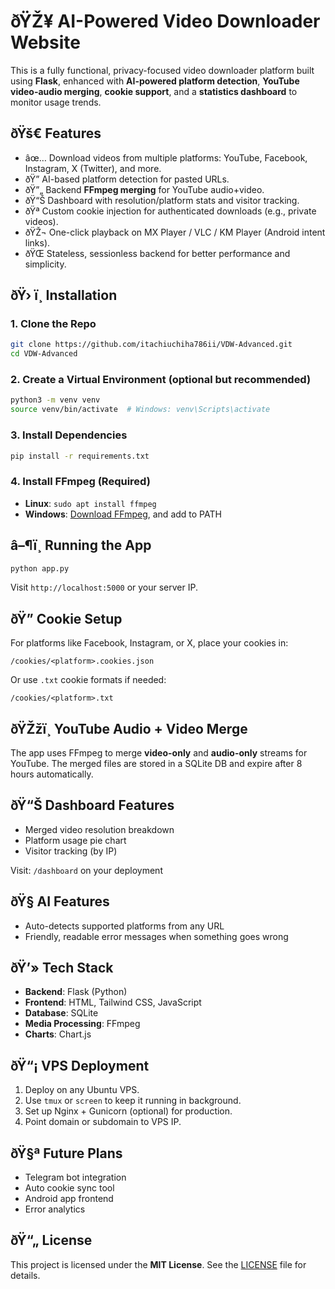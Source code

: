 
# ðŸŽ¥ AI-Powered Video Downloader Website

This is a fully functional, privacy-focused video downloader platform built using **Flask**, enhanced with **AI-powered platform detection**, **YouTube video-audio merging**, **cookie support**, and a **statistics dashboard** to monitor usage trends.

## ðŸš€ Features

- âœ… Download videos from multiple platforms: YouTube, Facebook, Instagram, X (Twitter), and more.
- ðŸ” AI-based platform detection for pasted URLs.
- ðŸ”„ Backend **FFmpeg merging** for YouTube audio+video.
- ðŸ“Š Dashboard with resolution/platform stats and visitor tracking.
- ðŸª Custom cookie injection for authenticated downloads (e.g., private videos).
- ðŸŽ¬ One-click playback on MX Player / VLC / KM Player (Android intent links).
- ðŸŒ Stateless, sessionless backend for better performance and simplicity.

## ðŸ› ï¸ Installation

### 1. Clone the Repo
```bash
git clone https://github.com/itachiuchiha786ii/VDW-Advanced.git
cd VDW-Advanced
```

### 2. Create a Virtual Environment (optional but recommended)
```bash
python3 -m venv venv
source venv/bin/activate  # Windows: venv\Scripts\activate
```

### 3. Install Dependencies
```bash
pip install -r requirements.txt
```

### 4. Install FFmpeg (Required)
- **Linux**: `sudo apt install ffmpeg`
- **Windows**: [Download FFmpeg](https://ffmpeg.org/download.html), and add to PATH

## â–¶ï¸ Running the App

```bash
python app.py
```

Visit `http://localhost:5000` or your server IP.

## ðŸ” Cookie Setup

For platforms like Facebook, Instagram, or X, place your cookies in:
```
/cookies/<platform>.cookies.json
```

Or use `.txt` cookie formats if needed:
```
/cookies/<platform>.txt
```

## ðŸŽžï¸ YouTube Audio + Video Merge

The app uses FFmpeg to merge **video-only** and **audio-only** streams for YouTube. The merged files are stored in a SQLite DB and expire after 8 hours automatically.

## ðŸ“Š Dashboard Features

- Merged video resolution breakdown
- Platform usage pie chart
- Visitor tracking (by IP)

Visit: `/dashboard` on your deployment

## ðŸ§  AI Features

- Auto-detects supported platforms from any URL
- Friendly, readable error messages when something goes wrong

## ðŸ’» Tech Stack

- **Backend**: Flask (Python)
- **Frontend**: HTML, Tailwind CSS, JavaScript
- **Database**: SQLite
- **Media Processing**: FFmpeg
- **Charts**: Chart.js

## ðŸ“¡ VPS Deployment

1. Deploy on any Ubuntu VPS.
2. Use `tmux` or `screen` to keep it running in background.
3. Set up Nginx + Gunicorn (optional) for production.
4. Point domain or subdomain to VPS IP.

## ðŸ§ª Future Plans

- Telegram bot integration
- Auto cookie sync tool
- Android app frontend
- Error analytics

## ðŸ“„ License

This project is licensed under the **MIT License**.
See the [LICENSE](LICENSE) file for details.
